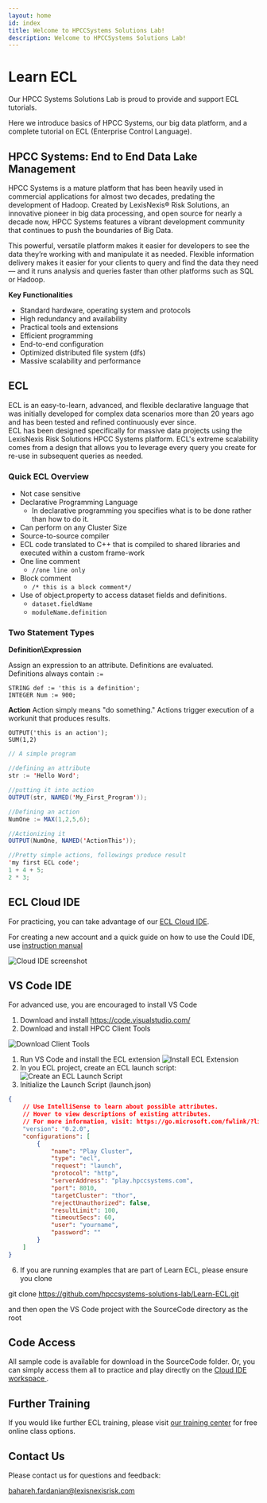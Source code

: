 ```yaml
---
layout: home
id: index
title: Welcome to HPCCSystems Solutions Lab!
description: Welcome to HPCCSystems Solutions Lab!
---
```


# Learn ECL

Our HPCC Systems Solutions Lab is proud to provide and support ECL tutorials.

Here we introduce basics of HPCC Systems, our big data platform, and a complete tutorial on ECL (Enterprise Control Language).

## HPCC Systems: End to End Data Lake Management

HPCC Systems is a mature platform that has been heavily used in commercial applications for almost two decades, predating the development of Hadoop. Created by LexisNexis® Risk Solutions, an innovative pioneer in big data processing, and open source for nearly a decade now, HPCC Systems features a vibrant development community that continues to push the boundaries of Big Data.

This powerful, versatile platform makes it easier for developers to see the data they’re working with and manipulate it as needed. Flexible information delivery makes it easier for your clients to query and find the data they need — and it runs analysis and queries faster than other platforms such as SQL or Hadoop.

**Key Functionalities**

- Standard hardware, operating system and protocols
- High redundancy and availability
- Practical tools and extensions
- Efficient programming
- End-to-end configuration
- Optimized distributed file system (dfs)
- Massive scalability and performance

## ECL

  ECL is an easy-to-learn, advanced, and flexible declarative language that was initially developed for complex data scenarios more than 20 years ago and has been tested and refined continuously ever since.\
  ECL has been designed specifically for massive data projects using the LexisNexis Risk Solutions HPCC Systems platform. ECL's extreme scalability comes from a design that allows you to leverage every query you create for re-use in subsequent queries as needed.

### Quick ECL Overview

* Not case sensitive
* Declarative Programming Language
  - In declarative programming you specifies what is to be done rather than how to do it.
* Can perform on any Cluster Size
* Source-to-source compiler
* ECL code translated to C++ that is compiled to shared libraries and executed within a custom frame-work
* One line comment
  - `//one line only`
* Block comment
  - `/* this is a block comment*/`
* Use of object.property to access dataset fields and definitions.
  - `dataset.fieldName`
  - `moduleName.definition`

### Two Statement Types

**Definition\Expression**

Assign an expression to an attribute. Definitions are evaluated.\
Definitions always contain `:=`

`STRING def := 'this is a definition';`\
`INTEGER Num := 900;`

**Action**
Action simply means "do something." Actions trigger execution of a workunit that produces
results.

`OUTPUT('this is an action');`\
`SUM(1,2)`

```java
// A simple program

//defining an attribute
str := 'Hello Word';

//putting it into action
OUTPUT(str, NAMED('My_First_Program'));

//Defining an action
NumOne := MAX(1,2,5,6);

//Actionizing it
OUTPUT(NumOne, NAMED('ActionThis'));

//Pretty simple actions, followings produce result
'my first ECL code';
1 + 4 + 5;
2 * 3;

```

## ECL Cloud IDE

For practicing, you can take advantage of our [ECL Cloud IDE](https://ide.hpccsystems.com/auth/login).

For creating a new account and a quick guide on how to use the Could IDE, use
[instruction manual](/references/cloudide_setup.md)

![ Cloud IDE screenshot](./Images/cloudIDE.jpg)

## VS Code IDE

For advanced use, you are encouraged to install VS Code

1) Download and install https://code.visualstudio.com/
2) Download and install HPCC Client Tools 
   
![Download Client Tools](./Images/download_client_tools.png)
1) Run VS Code and install the ECL extension 
![Install ECL Extension](./Images/vscode_ecl_extension.png)
4) In you ECL project, create an ECL launch script:
![Create an ECL Launch Script](./Images/vscode_ecl_launch.png)
5) Initialize the Launch Script (launch.json)
```json
{
    // Use IntelliSense to learn about possible attributes.
    // Hover to view descriptions of existing attributes.
    // For more information, visit: https://go.microsoft.com/fwlink/?linkid=830387
    "version": "0.2.0",
    "configurations": [
        {
            "name": "Play Cluster",
            "type": "ecl",
            "request": "launch",
            "protocol": "http",
            "serverAddress": "play.hpccsystems.com",
            "port": 8010,
            "targetCluster": "thor",
            "rejectUnauthorized": false,
            "resultLimit": 100,
            "timeoutSecs": 60,
            "user": "yourname",
            "password": ""
        }
    ]
}
```
6) If you are running examples that are part of Learn ECL, please ensure you clone

git clone https://github.com/hpccsystems-solutions-lab/Learn-ECL.git

and then open the VS Code project with the SourceCode directory as the root


## Code Access

All sample code is available for download in the SourceCode folder. Or, you can simply access them all to practice and play directly on the
[Cloud IDE workspace ](ttps://ide.hpccsystems.com/workspaces/share/291d17d9-e5cb-4fac-83c2-ac5997c28a31).

## Further Training

If you would like further ECL training, please visit
[our training center](https://hpccsystems.com/training) for free online class options.

## Contact Us

Please contact us for questions and feedback:

bahareh.fardanian@lexisnexisrisk.com

